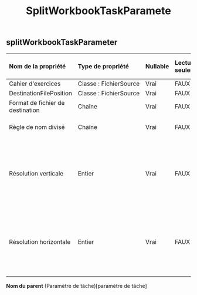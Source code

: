 ﻿---
title: SplitWorkbookTaskParamete
second_title: Aspose.Cells Cloud Documen
type: docs
url: /fr/specification/model/splitworkbooktaskparameter/
description: "Aspose.Cells Spécification du modèle cloud : SplitWorkbookTaskParameter. Gérez sans effort Excel et d'autres feuilles de calcul avec des fonctionnalités telles que l'ouverture, la génération, l'édition, le fractionnement, la fusion, la comparaison et la conversion."
weight: 50
---
## **splitWorkbookTaskParameter**

 

| Nom de la propriété| Type de propriété| Nullable| Lecture seulement| Valeur par défaut| Description|
|:- |:- |:- |:- |:- |:- |
| Cahier d'exercices| Classe : FichierSource| Vrai| FAUX|||
| DestinationFilePosition| Classe : FichierSource| Vrai| FAUX|||
| Format de fichier de destination| Chaîne| Vrai| FAUX|||
| Règle de nom divisé| Chaîne| Vrai| FAUX|| Nom de la feuille /NouveauGuid|
| Résolution verticale| Entier| Vrai| FAUX|| Lorsque le format du fichier de destination est image , la résolution verticale ne peut pas être nulle.|
| Résolution horizontale| Entier| Vrai| FAUX|| Lorsque le format du fichier de destination est image , la résolution horizontale ne peut pas être nulle.|

**Nom du parent** (Paramètre de tâche)[paramètre de tâche]